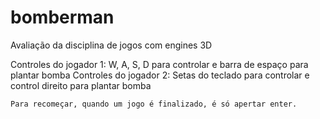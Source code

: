 # bomberman
Avaliação da disciplina de jogos com engines 3D

Controles do jogador 1: 
    W, A, S, D para controlar e barra de espaço para plantar bomba
Controles do jogador 2:
    Setas do teclado para controlar e control direito para plantar bomba
    
    Para recomeçar, quando um jogo é finalizado, é só apertar enter.
